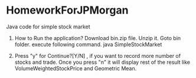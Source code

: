 # HomeworkForJPMorgan
Java code for simple stock market

1. How to Run the application?
Download bin.zip file. Unzip it. Goto bin folder.
execute following command.
java SimpleStockMarket

2. Press "y" for Continue?[Y/N] , if you want to record more number of stocks and trade. Once you press "n" it will display rest of the result
like VolumeWeightedStockPrice and Geometric Mean.
